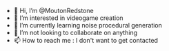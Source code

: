 - 👋 Hi, I’m @MoutonRedstone
- 👀 I’m interested in videogame creation
- 🌱 I’m currently learning noise procedural generation
- 💞️ I’m not looking to collaborate on anything
- 📫 How to reach me : I don't want to get contacted

<!---
MoutonRedstone/MoutonRedstone is a ✨ special ✨ repository because its `README.md` (this file) appears on your GitHub profile.
You can click the Preview link to take a look at your changes.
--->
